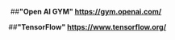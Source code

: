  ##**"Open AI GYM" <https://gym.openai.com/>**
 
 ##**"TensorFlow"  <https://www.tensorflow.org/>**
